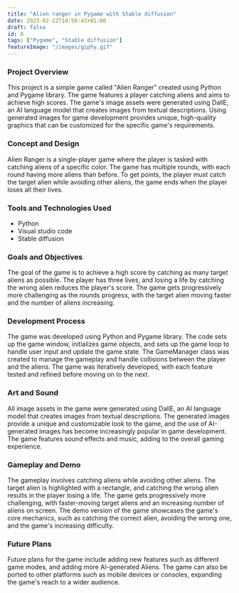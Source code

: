 ```yaml
---
title: "Alien ranger in Pygame with Stable diffusion"
date: 2023-02-22T10:58:43+01:00
draft: false
id: 8
tags: ["Pygame", "Stable diffusion"]
featureImage: "/images/giphy.gif"
---
```


### **Project Overview** 

This project is a simple game called "Alien Ranger" created using Python and Pygame library. The game features a player catching aliens and aims to achieve high scores. The game's image assets were generated using DallE, an AI language model that creates images from textual descriptions. Using generated images for game development provides unique, high-quality graphics that can be customized for the specific game's requirements.

### **Concept and Design**

Alien Ranger is a single-player game where the player is tasked with catching aliens of a specific color. The game has multiple rounds, with each round having more aliens than before. To get points, the player must catch the target alien while avoiding other aliens, the game ends when the player loses all their lives.
       
### **Tools and Technologies Used**

-   Python
-   Visual studio code
-   Stable diffusion


### **Goals and Objectives**

The goal of the game is to achieve a high score by catching as many target aliens as possible. The player has three lives, and losing a life by catching the wrong alien reduces the player's score. The game gets progressively more challenging as the rounds progress, with the target alien moving faster and the number of aliens increasing.

### **Development Process**

The game was developed using Python and Pygame library. The code sets up the game window, initializes game objects, and sets up the game loop to handle user input and update the game state. The GameManager class was created to manage the gameplay and handle collisions between the player and the aliens. The game was iteratively developed, with each feature tested and refined before moving on to the next.

### **Art and Sound**

All image assets in the game were generated using DallE, an AI language model that creates images from textual descriptions. The generated images provide a unique and customizable look to the game, and the use of AI-generated images has become increasingly popular in game development. The game features sound effects and music, adding to the overall gaming experience.

### **Gameplay and Demo**

The gameplay involves catching aliens while avoiding other aliens. The target alien is highlighted with a rectangle, and catching the wrong alien results in the player losing a life. The game gets progressively more challenging, with faster-moving target aliens and an increasing number of aliens on screen. The demo version of the game showcases the game's core mechanics, such as catching the correct alien, avoiding the wrong one, and the game's increasing difficulty.

### **Future Plans**

Future plans for the game include adding new features such as different game modes, and adding more AI-generated Aliens. The game can also be ported to other platforms such as mobile devices or consoles, expanding the game's reach to a wider audience.